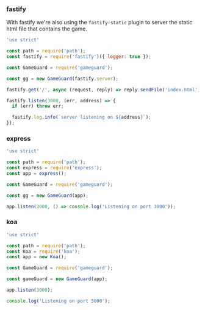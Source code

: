 ### **fastify**

With fastify we're also using the `fastify-static` plugin to server the static html file that contains the game.

```js
'use strict'

const path = require('path');
const fastify = require('fastify')({ logger: true });

const GameGuard = require('gameguard');

const gg = new GameGuard(fastify.server);

fastify.get('/', async (request, reply) => reply.sendFile('index.html'));

fastify.listen(3000, (err, address) => {
  if (err) throw err;

  fastify.log.info(`server listening on ${address}`);
});
```

### **express**

```js
'use strict'

const path = require('path');
const express = require('express');
const app = express();

const GameGuard = require('gameguard');

const gg = new GameGuard(app);

app.listen(3000, () => console.log('Listening on port 3000'));
```

### **koa**

```js
'use strict'

const path = require('path');
const Koa = require('koa');
const app = new Koa();

const GameGuard = require('gameguard');

const gameGuard = new GameGuard(app);

app.listen(3000);

console.log('Listening on port 3000');
```